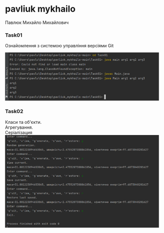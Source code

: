 # pavliuk mykhailo
Павлюк Михайло Михайлович 
<br/>

### Task01
Ознайомлення з системою управління версіями Git

![Image alt](https://github.com/m1r4sh/pavliuk_mykhailo/blob/main/progrram.png)
### Task02
Класи та об'єкти.<br/>
Агрегування.<br/>
Серіалізация<br/>
![Image alt](https://github.com/m1r4sh/pavliuk_mykhailo/blob/main/prorgam2.png)

